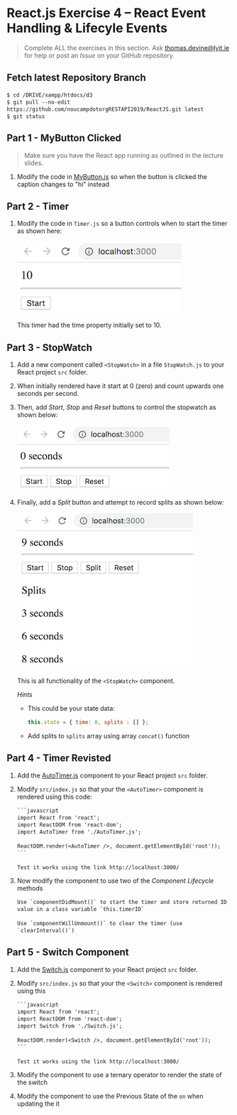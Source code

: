 # React.js Exercise 4 – React Event Handling & Lifecyle Events

> Complete ALL the exercises in this section. Ask thomas.devine@lyit.ie for help or post an *Issue* on your GitHub repository.

## Fetch latest Repository Branch

```
$ cd /DRIVE/xampp/htdocs/d3
$ git pull --no-edit https://github.com/noucampdotorgRESTAPI2019/ReactJS.git latest
$ git status

```

## Part 1 - MyButton Clicked 

> Make sure you have the React app running as outlined in the lecture slides.
	
1.	Modify the code in [MyButton.js](/MyButton.js) so when the button is clicked the caption changes to "hi" instead


## Part 2 - Timer  

1.	Modify the code in `Timer.js` so a button controls when to start the timer as shown here:

	![](../images/Timer.png)

	This timer had the time property initially set to 10.

## Part 3 - StopWatch

1.	Add a new component called `<StopWatch>` in a file `StopWatch.js` to your React project `src` folder.  

1.  When initially rendered have it start at 0 (zero) and count upwards one seconds per second.

1.  Then, add _Start_, _Stop_ and _Reset_ buttons to control the stopwatch as shown below:

    ![](../images/StopWatch1.png)

1.	Finally, add a _Split_ button and attempt to record splits as shown below:

    ![](../images/StopWatch2.png)

	This is all functionality of the `<StopWatch>` component.

	_Hints_
	- This could be your state data:
	  ```javascript
	  this.state = { time: 0, splits : [] };
	  ```
	- Add splits to `splits` array using array `concat()` function


## Part 4 - Timer Revisted 

1.	Add the [AutoTimer.js](../AutoTimer.js) component to your React project `src` folder.

1.	Modify `src/index.js` so that your the `<AutoTimer>` component is rendered using this code:

		```javascript
		import React from 'react';
		import ReactDOM from 'react-dom';
		import AutoTimer from './AutoTimer.js';

		ReactDOM.render(<AutoTimer />, document.getElementById('root'));
		```
		
		Test it works using the link http://localhost:3000/

1.	Now modify the component to use two of the _Component Lifecycle_ methods

		Use `componentDidMount()` to start the timer and store returned ID value in a class variable `this.timerID`

		Use `componentWillUnmount()` to clear the timer (use `clearInterval()`)


## Part 5 - Switch Component

1.	Add the [Switch.js](../Switch.js) component to your React project `src` folder.

1.	Modify `src/index.js` so that your the `<Switch>` component is rendered using this

		```javascript
		import React from 'react';
		import ReactDOM from 'react-dom';
		import Switch from './Switch.js';

		ReactDOM.render(<Switch />, document.getElementById('root'));
		```
		
		Test it works using the link http://localhost:3000/

1.	Modify the component to use a ternary operator to render the state of the switch

1.	Modify the component to use the Previous State of the `on` when updating the it